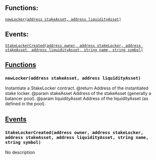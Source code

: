 

## Functions:
[`newLocker(address stakeAsset, address liquidityAsset)`](#StakeLockerFactory-newLocker-address-address-)

## Events:
[`StakeLockerCreated(address owner, address stakeLocker, address stakeAsset, address liquidityAsset, string name, string symbol)`](#StakeLockerFactory-StakeLockerCreated-address-address-address-address-string-string-)

## <u>Functions</u>

### `newLocker(address stakeAsset, address liquidityAsset)`
Instantiate a StakeLocker contract.
        @return Address of the instantiated stake locker.
        @param stakeAsset     Address of the stakeAsset (generally a balancer pool).
        @param liquidityAsset Address of the liquidityAsset (as defined in the pool).

## <u>Events</u>

### `StakeLockerCreated(address owner, address stakeLocker, address stakeAsset, address liquidityAsset, string name, string symbol)`
No description
